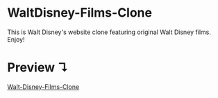 # WaltDisney-Films-Clone
This is Walt Disney's website clone featuring original Walt Disney films. Enjoy!
# Preview ↴
<a href= "https://waltdisney-films-clone.netlify.app/"> Walt-Disney-Films-Clone </a>

